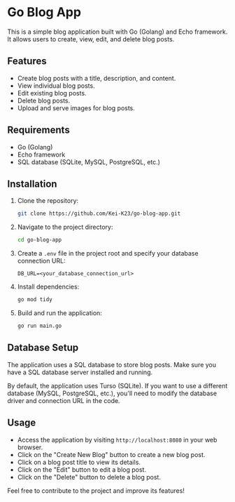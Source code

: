 # Go Blog App

This is a simple blog application built with Go (Golang) and Echo framework. It allows users to create, view, edit, and delete blog posts.

## Features

- Create blog posts with a title, description, and content.
- View individual blog posts.
- Edit existing blog posts.
- Delete blog posts.
- Upload and serve images for blog posts.

## Requirements

- Go (Golang)
- Echo framework
- SQL database (SQLite, MySQL, PostgreSQL, etc.)

## Installation

1. Clone the repository:

   ```bash
   git clone https://github.com/Kei-K23/go-blog-app.git
   ```

2. Navigate to the project directory:

   ```bash
   cd go-blog-app
   ```

3. Create a `.env` file in the project root and specify your database connection URL:

   ```plaintext
   DB_URL=<your_database_connection_url>
   ```

4. Install dependencies:

   ```bash
   go mod tidy
   ```

5. Build and run the application:

   ```bash
   go run main.go
   ```

## Database Setup

The application uses a SQL database to store blog posts. Make sure you have a SQL database server installed and running.

By default, the application uses Turso (SQLite). If you want to use a different database (MySQL, PostgreSQL, etc.), you'll need to modify the database driver and connection URL in the code.

## Usage

- Access the application by visiting `http://localhost:8080` in your web browser.
- Click on the "Create New Blog" button to create a new blog post.
- Click on a blog post title to view its details.
- Click on the "Edit" button to edit a blog post.
- Click on the "Delete" button to delete a blog post.

Feel free to contribute to the project and improve its features!

